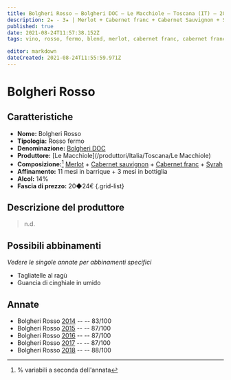 ```yaml
---
title: Bolgheri Rosso – Bolgheri DOC – Le Macchiole – Toscana (IT) – 20◆24€
description: 2★ - 3★ | Merlot + Cabernet franc + Cabernet Sauvignon + Syrah | Tagliatelle al ragù – Guancia di cinghiale in umido
published: true
date: 2021-08-24T11:57:38.152Z
tags: vino, rosso, fermo, blend, merlot, cabernet franc, cabernet franc, syrah, italia, toscana, tagliatelle al ragù, guancia di cinghiale in umido, 20◆24€, 3 stelle

editor: markdown
dateCreated: 2021-08-24T11:55:59.971Z
---
```


# Bolgheri Rosso

## Caratteristiche
- **Nome:** Bolgheri Rosso
- **Tipologia:** Rosso fermo
- **Denominazione:** [Bolgheri DOC](/denominazioni/Italia/Toscana/DOC/Bolgheri)
- **Produttore:** [Le Macchiole](/produttori/Italia/Toscana/Le Macchiole) 
- **Composizione:**[^1] [Merlot](/vitigni/Francia/bacca-nera/merlot) + [Cabernet sauvignon](/vitigni/Francia/bacca-nera/cabernet-sauvignon) + [Cabernet franc](/vitigni/Francia/bacca-nera/cabernet-franc) + [Syrah](/vitigni/Francia/bacca-nera/syrah) 
- **Affinamento:** 11 mesi in barrique + 3 mesi in bottiglia
- **Alcol:** 14%
- **Fascia di prezzo:** 20◆24€
{.grid-list}

## Descrizione del produttore

> n.d.


## Possibili abbinamenti
*Vedere le singole annate per abbinamenti specifici*

- Tagliatelle al ragù
- Guancia di cinghiale in umido

## Annate

- Bolgheri Rosso [2014](vini/Italia/Toscana/Le-Macchiole/Bolgheri-Rosso/2014) -- <span class="star-2"></span> -- 83/100
- Bolgheri Rosso [2015](vini/Italia/Toscana/Le-Macchiole/Bolgheri-Rosso/2015) -- <span class="star-3"></span> -- 87/100
- Bolgheri Rosso [2016](vini/Italia/Toscana/Le-Macchiole/Bolgheri-Rosso/2016) -- <span class="star-3"></span> -- 87/100 
- Bolgheri Rosso [2017](vini/Italia/Toscana/Le-Macchiole/Bolgheri-Rosso/2017) -- <span class="star-3"></span> -- 87/100
- Bolgheri Rosso [2018](vini/Italia/Toscana/Le-Macchiole/Bolgheri-Rosso/2018) -- <span class="star-3"></span> -- 88/100

[^1]: % variabili a seconda dell'annata

<span style="display:none">montegrappa</span>